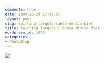 ```yaml
---
comments: true
date: 2008-10-28 17:05:37
layout: post
slug: swirling-targets-santa-monica-pier
title: Swirling Targets | Santa Monica Pier
wordpress_id: 1096
categories:
- PhotoBlog
---
```


![](http://ryanfitzer.com/main/wp-content/uploads/2008/10/swirl-targets.jpg)
